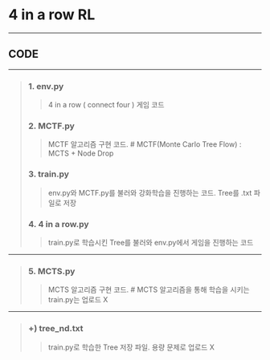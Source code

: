 # 4 in a row RL
------------
## CODE
------------
> ### 1. env.py
> > 4 in a row ( connect four ) 게임 코드
> ### 2. MCTF.py
> > MCTF 알고리즘 구현 코드. # MCTF(Monte Carlo Tree Flow) : MCTS + Node Drop
> ### 3. train.py
> > env.py와 MCTF.py를 불러와 강화학습을 진행하는 코드. Tree를 .txt 파일로 저장
> ### 4. 4 in a row.py
> > train.py로 학습시킨 Tree를 불러와 env.py에서 게임을 진행하는 코드
------------
> ### 5. MCTS.py
> > MCTS 알고리즘 구현 코드. # MCTS 알고리즘을 통해 학습을 시키는 train.py는 업로드 X
------------
> ### +) tree_nd.txt
> > train.py로 학습한 Tree 저장 파일. 용량 문제로 업로드 X
